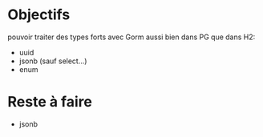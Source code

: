# Objectifs

pouvoir traiter des types forts avec Gorm aussi bien dans PG que dans H2:
- uuid
- jsonb (sauf select...)
- enum

# Reste à faire

- jsonb
